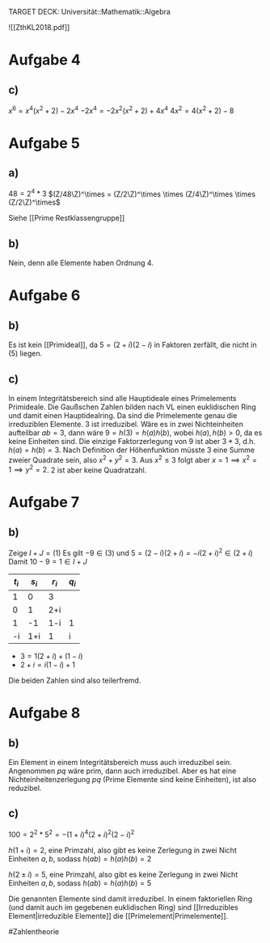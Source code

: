 TARGET DECK: Universität::Mathematik::Algebra

![[ZthKL2018.pdf]]

# Aufgabe 4
## c)
$x^6 = x^4(x^2+2)-2x^4$
$-2x^4 = -2x^2(x^2+2)+4x^4$
$4x^2 = 4(x^2+2)-8$

# Aufgabe 5
## a)
$48 = 2^4 * 3$
$(Z/48\Z)^\times = (Z/2\Z)^\times \times (Z/4\Z)^\times \times (Z/2\Z)^\times$

Siehe [[Prime Restklassengruppe]]

## b)
Nein, denn alle Elemente haben Ordnung 4.

# Aufgabe 6
## b)
Es ist kein [[Primideal]], da $5 = (2+i)(2-i)$ in Faktoren zerfällt, die nicht in $(5)$ liegen.

## c)
In einem Integritätsbereich sind alle Hauptideale eines Primelements Primideale.
Die Gaußschen Zahlen bilden nach VL einen euklidischen Ring und damit einen Hauptidealring. Da sind die Primelemente genau die irreduziblen Elemente.
$3$ ist irreduzibel. Wäre es in zwei Nichteinheiten aufteilbar $ab = 3$, dann wäre $9=h(3) = h(a)h(b)$, wobei $h(a), h(b)> 0$, da es keine Einheiten sind. Die einzige Faktorzerlegung von $9$ ist aber $3*3$, d.h. $h(a) = h(b)= 3$. Nach Definition der Höhenfunktion müsste $3$ eine Summe zweier Quadrate sein, also $x^2+y^2 = 3$. Aus $x^2 \leq 3$ folgt aber $x=1 \implies x^2=1 \implies y^2 = 2$. $2$ ist aber keine Quadratzahl.

# Aufgabe 7
## b)
Zeige $I+J = (1)$
Es gilt $-9 \in (3)$ und $5 = (2-i)(2+i) = -i(2+i)^2 \in(2+i)$
Damit $10-9 = 1 \in I+J$

| $t_i$ | $s_i$ | $r_i$ | $q_i$ |
| ----- | ----- | ----- | ----- |
| 1     | 0     | 3     |       |
| 0     | 1     | 2+i   |       |
| 1     | -1    | 1-i   | 1     |
| -i    | 1+i   | 1     | i     |
- $3 = 1(2+i) +(1 - i)$
- $2+i = i(1-i)+1$

Die beiden Zahlen sind also teilerfremd.

# Aufgabe 8
## b)
Ein Element in einem Integritätsbereich muss auch irreduzibel sein.
Angenommen $pq$ wäre prim, dann auch irreduzibel. Aber es hat eine Nichteinheitenzerlegung $pq$ (Prime Elemente sind keine Einheiten), ist also reduzibel.

## c)
$100 = 2^2*5^2 = -(1+i)^4(2+i)^2(2-i)^2$

$h(1+i) = 2$, eine Primzahl, also gibt es keine Zerlegung in zwei Nicht Einheiten $a, b$, sodass $h(ab) = h(a)h(b) = 2$

$h(2 \pm i) = 5$, eine Primzahl, also gibt es keine Zerlegung in zwei Nicht Einheiten $a, b$, sodass $h(ab) = h(a)h(b) = 5$

Die genannten Elemente sind damit irreduzibel. In einem faktoriellen Ring (und damit auch im gegebenen euklidischen Ring) sind [[Irreduzibles Element|irreduzible Elemente]] die [[Primelement|Primelemente]].


#Zahlentheorie 


